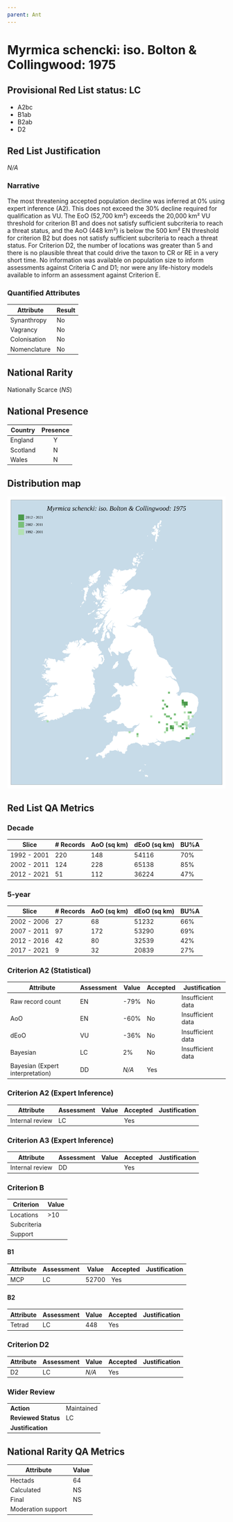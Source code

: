```yaml
---
parent: Ant
---
```


# Myrmica schencki: iso. Bolton & Collingwood: 1975

## Provisional Red List status: LC
- A2bc
- B1ab
- B2ab
- D2

## Red List Justification
*N/A*

### Narrative


The most threatening accepted population decline was inferred at 0% using expert inference (A2). This does not exceed the 30% decline required for qualification as VU. The EoO (52,700 km²) exceeds the 20,000 km² VU threshold for criterion B1 and does not satisfy sufficient subcriteria to reach a threat status, and the AoO (448 km²) is below the 500 km² EN threshold for criterion B2 but does not satisfy sufficient subcriteria to reach a threat status. For Criterion D2, the number of locations was greater than 5 and there is no plausible threat that could drive the taxon to CR or RE in a very short time. No information was available on population size to inform assessments against Criteria C and D1; nor were any life-history models available to inform an assessment against Criterion E.

### Quantified Attributes
|Attribute|Result|
|---|---|
|Synanthropy|No|
|Vagrancy|No|
|Colonisation|No|
|Nomenclature|No|


## National Rarity
Nationally Scarce (*NS*)

## National Presence
|Country|Presence
|---|:-:|
|England|Y|
|Scotland|N|
|Wales|N|


## Distribution map
![](../map/107.svg)

## Red List QA Metrics
### Decade
| Slice | # Records | AoO (sq km) | dEoO (sq km) |BU%A |
|---|---|---|---|---|
|1992 - 2001|220|148|54116|70%|
|2002 - 2011|124|228|65138|85%|
|2012 - 2021|51|112|36224|47%|

### 5-year
| Slice | # Records | AoO (sq km) | dEoO (sq km) |BU%A |
|---|---|---|---|---|
|2002 - 2006|27|68|51232|66%|
|2007 - 2011|97|172|53290|69%|
|2012 - 2016|42|80|32539|42%|
|2017 - 2021|9|32|20839|27%|

### Criterion A2 (Statistical)
|Attribute|Assessment|Value|Accepted|Justification
|---|---|---|---|---|
|Raw record count|EN|-79%|No|Insufficient data|
|AoO|EN|-60%|No|Insufficient data|
|dEoO|VU|-36%|No|Insufficient data|
|Bayesian|LC|2%|No|Insufficient data|
|Bayesian (Expert interpretation)|DD|*N/A*|Yes||

### Criterion A2 (Expert Inference)
|Attribute|Assessment|Value|Accepted|Justification
|---|---|---|---|---|
|Internal review|LC||Yes||

### Criterion A3 (Expert Inference)
|Attribute|Assessment|Value|Accepted|Justification
|---|---|---|---|---|
|Internal review|DD||Yes||

### Criterion B
|Criterion| Value|
|---|---|
|Locations|>10|
|Subcriteria||
|Support||

#### B1
|Attribute|Assessment|Value|Accepted|Justification
|---|---|---|---|---|
|MCP|LC|52700|Yes||

#### B2
|Attribute|Assessment|Value|Accepted|Justification
|---|---|---|---|---|
|Tetrad|LC|448|Yes||

### Criterion D2
|Attribute|Assessment|Value|Accepted|Justification
|---|---|---|---|---|
|D2|LC|*N/A*|Yes||

### Wider Review
|  |  |
|---|---|
|**Action**|Maintained|
|**Reviewed Status**|LC|
|**Justification**||

## National Rarity QA Metrics
|Attribute|Value|
|---|---|
|Hectads|64|
|Calculated|NS|
|Final|NS|
|Moderation support||
